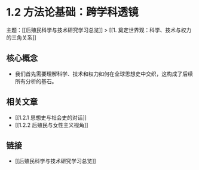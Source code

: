 # 1.2 方法论基础：跨学科透镜

主题：[[后殖民科学与技术研究学习总览]] > [[1. 奠定世界观：科学、技术与权力的三角关系]]

## 核心概念

- 我们首先需要理解科学、技术和权力如何在全球思想史中交织，这构成了后续所有分析的基石。

## 相关文章

- [[1.2.1 思想史与社会史的对话]]
- [[1.2.2 后殖民与女性主义视角]]

## 链接

- [[后殖民科学与技术研究学习总览]]
